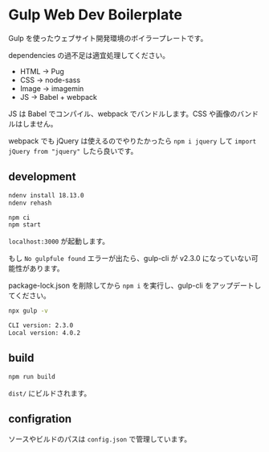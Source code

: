 # Gulp Web Dev Boilerplate

Gulp を使ったウェブサイト開発環境のボイラープレートです。

dependencies の過不足は適宜処理してください。

- HTML -> Pug
- CSS -> node-sass
- Image -> imagemin
- JS -> Babel + webpack

JS は Babel でコンパイル、webpack でバンドルします。CSS や画像のバンドルはしません。

webpack でも jQuery は使えるのでやりたかったら `npm i jquery` して `import jQuery from "jquery"` したら良いです。

## development

```zsh
ndenv install 18.13.0
ndenv rehash
```

```zsh
npm ci
npm start
```

`localhost:3000` が起動します。

もし `No gulpfule found` エラーが出たら、gulp-cli が v2.3.0 になっていない可能性があります。

package-lock.json を削除してから `npm i` を実行し、gulp-cli をアップデートしてください。

```zsh
npx gulp -v

CLI version: 2.3.0
Local version: 4.0.2
```

## build

```zsh
npm run build
```

`dist/` にビルドされます。

## configration

ソースやビルドのパスは `config.json` で管理しています。
